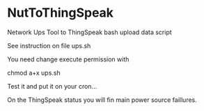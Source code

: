 # NutToThingSpeak

Network Ups Tool to ThingSpeak bash upload data script

See instruction on file ups.sh

You need change execute permission with

chmod a+x ups.sh

Test it and put it on your cron...

On the ThingSpeak status you will fin main power source faillures.
